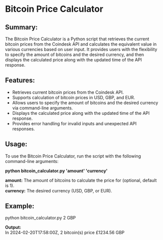 # Bitcoin Price Calculator
## Summary:
The Bitcoin Price Calculator is a Python script that retrieves the current bitcoin prices from the Coindesk API and calculates the equivalent value in various currencies based on user input. It provides users with the flexibility to specify the amount of bitcoins and the desired currency, and then displays the calculated price along with the updated time of the API response.

## Features:
- Retrieves current bitcoin prices from the Coindesk API.
- Supports calculation of bitcoin prices in USD, GBP, and EUR.
- Allows users to specify the amount of bitcoins and the desired currency via command-line arguments.
- Displays the calculated price along with the updated time of the API response.
- Provides error handling for invalid inputs and unexpected API responses.
## Usage:
To use the Bitcoin Price Calculator, run the script with the following command-line arguments:
  
  **python bitcoin_calculator.py 'amount' 'currency'**
    
  **amount:** The amount of bitcoins to calculate the price for (optional, default is 1).  
  **currency:** The desired currency (USD, GBP, or EUR).

## Example:
python bitcoin_calculator.py 2 GBP

**Output:**  
In 2024-02-20T17:58:00Z, 2 bitcoin(s) price £1234.56 GBP

